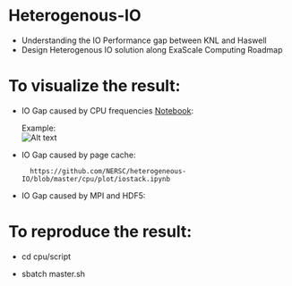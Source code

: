 # Heterogenous-IO
* Understanding the IO Performance gap between KNL and Haswell
* Design Heterogenous IO solution along ExaScale Computing Roadmap

# To visualize the result: 

* IO Gap caused by CPU frequencies [Notebook](https://github.com/NERSC/heterogeneous-IO/blob/master/cpu/plot/hio.ipynb):
	
	Example:	
	![Alt text](https://cloud.githubusercontent.com/assets/1396867/25308126/2d8d406e-2763-11e7-88f5-323c7e73b7b5.png)
* IO Gap caused by page cache:

		https://github.com/NERSC/heterogeneous-IO/blob/master/cpu/plot/iostack.ipynb
		
* IO Gap caused by MPI and HDF5:


# To reproduce the result:

* cd cpu/script

* sbatch master.sh
